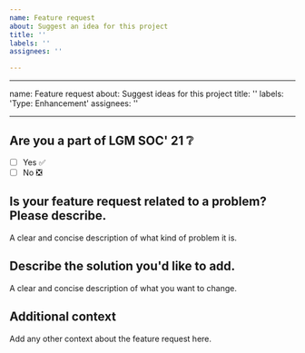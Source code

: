 ```yaml
---
name: Feature request
about: Suggest an idea for this project
title: ''
labels: ''
assignees: ''

---
```


---
name: Feature request
about: Suggest ideas for this project
title: ''
labels: 'Type: Enhancement'
assignees: ''

---

## Are you a part of LGM SOC' 21 ❔
- [ ] Yes ✅
- [ ] No  ❎

## Is your feature request related to a problem? Please describe.
A clear and concise description of what kind of problem it is. 

## Describe the solution you'd like to add.
A clear and concise description of what you want to change.

## Additional context
Add any other context about the feature request here.
